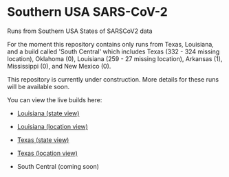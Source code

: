 # Southern USA SARS-CoV-2
Runs from Southern USA States of SARSCoV2 data

For the moment this repository contains only runs from Texas, Louisiana, and a build called 'South Central' which includes Texas (332 - 324 missing location), Oklahoma (0), Louisiana (259 - 27 missing location), Arkansas (1), Mississippi (0), and New Mexico (0).

This repository is currently under construction. More details for these runs will be available soon.


You can view the live builds here:
- [Louisiana (state view)](https://nextstrain.org/community/emmahodcroft/south-usa-sarscov2/louisiana)
- [Louisiana (location view)](https://nextstrain.org/community/emmahodcroft/south-usa-sarscov2/louisiana?r=location)
- [Texas (state view)](https://nextstrain.org/community/emmahodcroft/south-usa-sarscov2/texas)
- [Texas (location view)](https://nextstrain.org/community/emmahodcroft/south-usa-sarscov2/texas?r=location)


- South Central (coming soon)
